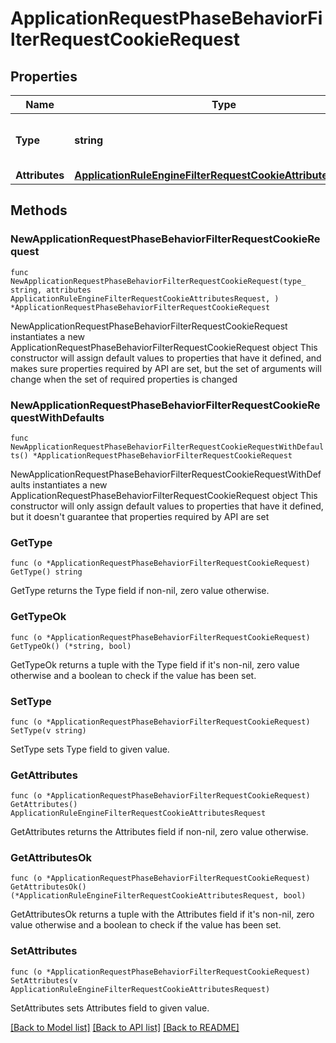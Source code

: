 # ApplicationRequestPhaseBehaviorFilterRequestCookieRequest

## Properties

Name | Type | Description | Notes
------------ | ------------- | ------------- | -------------
**Type** | **string** | * &#x60;filter_request_cookie&#x60; - filter_request_cookie | 
**Attributes** | [**ApplicationRuleEngineFilterRequestCookieAttributesRequest**](ApplicationRuleEngineFilterRequestCookieAttributesRequest.md) |  | 

## Methods

### NewApplicationRequestPhaseBehaviorFilterRequestCookieRequest

`func NewApplicationRequestPhaseBehaviorFilterRequestCookieRequest(type_ string, attributes ApplicationRuleEngineFilterRequestCookieAttributesRequest, ) *ApplicationRequestPhaseBehaviorFilterRequestCookieRequest`

NewApplicationRequestPhaseBehaviorFilterRequestCookieRequest instantiates a new ApplicationRequestPhaseBehaviorFilterRequestCookieRequest object
This constructor will assign default values to properties that have it defined,
and makes sure properties required by API are set, but the set of arguments
will change when the set of required properties is changed

### NewApplicationRequestPhaseBehaviorFilterRequestCookieRequestWithDefaults

`func NewApplicationRequestPhaseBehaviorFilterRequestCookieRequestWithDefaults() *ApplicationRequestPhaseBehaviorFilterRequestCookieRequest`

NewApplicationRequestPhaseBehaviorFilterRequestCookieRequestWithDefaults instantiates a new ApplicationRequestPhaseBehaviorFilterRequestCookieRequest object
This constructor will only assign default values to properties that have it defined,
but it doesn't guarantee that properties required by API are set

### GetType

`func (o *ApplicationRequestPhaseBehaviorFilterRequestCookieRequest) GetType() string`

GetType returns the Type field if non-nil, zero value otherwise.

### GetTypeOk

`func (o *ApplicationRequestPhaseBehaviorFilterRequestCookieRequest) GetTypeOk() (*string, bool)`

GetTypeOk returns a tuple with the Type field if it's non-nil, zero value otherwise
and a boolean to check if the value has been set.

### SetType

`func (o *ApplicationRequestPhaseBehaviorFilterRequestCookieRequest) SetType(v string)`

SetType sets Type field to given value.


### GetAttributes

`func (o *ApplicationRequestPhaseBehaviorFilterRequestCookieRequest) GetAttributes() ApplicationRuleEngineFilterRequestCookieAttributesRequest`

GetAttributes returns the Attributes field if non-nil, zero value otherwise.

### GetAttributesOk

`func (o *ApplicationRequestPhaseBehaviorFilterRequestCookieRequest) GetAttributesOk() (*ApplicationRuleEngineFilterRequestCookieAttributesRequest, bool)`

GetAttributesOk returns a tuple with the Attributes field if it's non-nil, zero value otherwise
and a boolean to check if the value has been set.

### SetAttributes

`func (o *ApplicationRequestPhaseBehaviorFilterRequestCookieRequest) SetAttributes(v ApplicationRuleEngineFilterRequestCookieAttributesRequest)`

SetAttributes sets Attributes field to given value.



[[Back to Model list]](../README.md#documentation-for-models) [[Back to API list]](../README.md#documentation-for-api-endpoints) [[Back to README]](../README.md)


